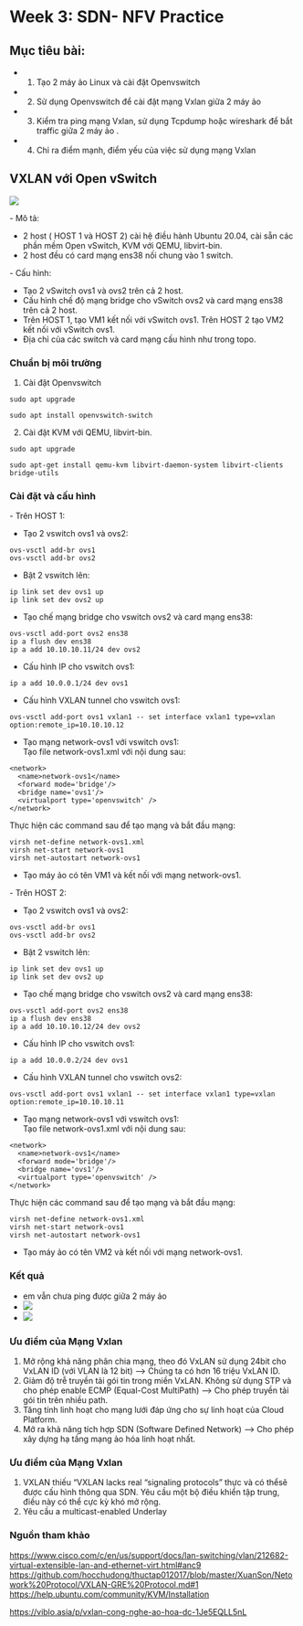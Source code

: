 # Week 3: SDN- NFV Practice
## Mục tiêu bài: 
- 1. Tạo 2 máy ảo Linux và cài đặt Openvswitch
- 2. Sử dụng Openvswitch để cài đặt mạng Vxlan giữa 2 máy ảo 
- 3. Kiểm tra ping mạng Vxlan, sử dụng Tcpdump hoặc wireshark để  bắt traffic giữa 2 máy ảo .
- 4. Chỉ ra điểm mạnh, điểm yếu của việc sử dụng mạng Vxlan 
  

## VXLAN với Open vSwitch
 <img src="images/vxlan-gre_6.png" />

\- Mô tả:  
- 2 host ( HOST 1 và HOST 2) cài hệ điều hành Ubuntu 20.04, cài sẵn các phần mềm Open vSwitch, KVM với QEMU, libvirt-bin.
- 2 host đều có card mạng ens38 nối chung vào 1 switch.

\- Cấu hình:  
- Tạo 2 vSwitch ovs1 và ovs2 trên cả 2 host.
- Cấu hình chế độ mạng bridge cho vSwitch ovs2 và card mạng ens38 trên cả 2 host.
- Trên HOST 1, tạo VM1 kết nối với vSwitch ovs1. Trên HOST 2 tạo VM2 kết nối với vSwitch ovs1.
- Địa chỉ của các switch và card mạng cấu hình như trong topo.


### Chuẩn bị môi trường
1. Cài đặt Openvswitch
  ```
  sudo apt upgrade
  
  sudo apt install openvswitch-switch
  ```
2. Cài đặt  KVM với QEMU, libvirt-bin.
  ```
  sudo apt upgrade

  sudo apt-get install qemu-kvm libvirt-daemon-system libvirt-clients bridge-utils
  ```

### Cài đặt và cấu hình
\- Trên HOST 1:  
- Tạo 2 vswitch ovs1 và ovs2:  
```
ovs-vsctl add-br ovs1
ovs-vsctl add-br ovs2
```

- Bật 2 vswitch lên:  
```
ip link set dev ovs1 up
ip link set dev ovs2 up
```

- Tạo chế mạng bridge cho vswitch ovs2 và card mạng ens38:  
```
ovs-vsctl add-port ovs2 ens38
ip a flush dev ens38
ip a add 10.10.10.11/24 dev ovs2
```

- Cấu hình IP cho vswitch ovs1:  
```
ip a add 10.0.0.1/24 dev ovs1
```

- Cấu hình VXLAN tunnel cho vswitch ovs1:  
```
ovs-vsctl add-port ovs1 vxlan1 -- set interface vxlan1 type=vxlan option:remote_ip=10.10.10.12
```

- Tạo mạng network-ovs1 với vswitch ovs1:  
Tạo file network-ovs1.xml với nội dung sau:  
```
<network>
  <name>network-ovs1</name>
  <forward mode='bridge'/>
  <bridge name='ovs1'/>
  <virtualport type='openvswitch' />
</network>
```

Thực hiện các command sau để tạo mạng và bắt đầu mạng:  
```
virsh net-define network-ovs1.xml
virsh net-start network-ovs1
virsh net-autostart network-ovs1
```

- Tạo máy ảo có tên VM1 và kết nối với mạng network-ovs1.  

\- Trên HOST 2:  
- Tạo 2 vswitch ovs1 và ovs2:  
```
ovs-vsctl add-br ovs1
ovs-vsctl add-br ovs2
```

- Bật 2 vswitch lên:  
```
ip link set dev ovs1 up
ip link set dev ovs2 up
```

- Tạo chế mạng bridge cho vswitch ovs2 và card mạng ens38:  
```
ovs-vsctl add-port ovs2 ens38
ip a flush dev ens38
ip a add 10.10.10.12/24 dev ovs2
```

- Cấu hình IP cho vswitch ovs1:  
```
ip a add 10.0.0.2/24 dev ovs1
```

- Cấu hình VXLAN tunnel cho vswitch ovs2:  
```
ovs-vsctl add-port ovs1 vxlan1 -- set interface vxlan1 type=vxlan option:remote_ip=10.10.10.11
```



- Tạo mạng network-ovs1 với vswitch ovs1:  
Tạo file network-ovs1.xml với nội dung sau:  
```
<network>
  <name>network-ovs1</name>
  <forward mode='bridge'/>
  <bridge name='ovs1'/>
  <virtualport type='openvswitch' />
</network>
```

Thực hiện các command sau để tạo mạng và bắt đầu mạng:  
```
virsh net-define network-ovs1.xml
virsh net-start network-ovs1
virsh net-autostart network-ovs1
```

- Tạo máy ảo có tên VM2 và kết nối với mạng network-ovs1.  


### Kết quả 
  - em vẫn chưa ping được giữa 2 máy ảo  
- <img src="images/1.png" />
- <img src="images/2.png" />



### Ưu điểm của Mạng Vxlan
1. Mở rộng khả năng phân chia mạng, theo đó VxLAN sử dụng 24bit cho VxLAN ID (với VLAN là 12 bit) --> Chúng ta có hơn 16 triệu VxLAN ID.
2. Giảm độ trễ truyền tải gói tin trong miền VxLAN.
Không sử dụng STP và cho phép enable ECMP (Equal-Cost MultiPath) --> Cho phép truyền tải gói tin trên nhiều path.
3. Tăng tính linh hoạt cho mạng lưới đáp ứng cho sự linh hoạt của Cloud Platform.
4. Mở ra khả năng tích hợp SDN (Software Defined Network) --> Cho phép xây dựng hạ 
 tầng mạng ảo hóa linh hoạt nhất.


### Ưu điểm của Mạng Vxlan
1. VXLAN thiếu “VXLAN lacks real “signaling protocols” thực và có thể ​​sẽ được cấu hình thông qua SDN. Yêu cầu một bộ điều khiển tập trung, điều này có thể cực kỳ khó mở rộng.
2. Yêu cầu a multicast-enabled Underlay
### Nguồn tham khảo
https://www.cisco.com/c/en/us/support/docs/lan-switching/vlan/212682-virtual-extensible-lan-and-ethernet-virt.html#anc9
https://github.com/hocchudong/thuctap012017/blob/master/XuanSon/Netowork%20Protocol/VXLAN-GRE%20Protocol.md#1
https://help.ubuntu.com/community/KVM/Installation

https://viblo.asia/p/vxlan-cong-nghe-ao-hoa-dc-1Je5EQLL5nL